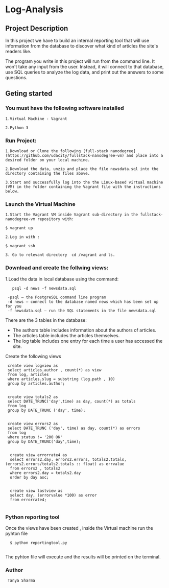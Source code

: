 # Log-Analysis

## Project Description

In this project we have to build an internal reporting tool that will use information from the database to discover what kind of articles the site's readers like.

The program you write in this project will run from the command line. It won't take any input from the user. Instead, it will connect to that database, use SQL queries to analyze the log data, and print out the answers to some questions.

## Geting started

### You must have the following software installed

    1.Virtual Machine - Vagrant

    2.Python 3

### Run Project:

    1.Download or Clone the following [full-stack nanodegree](https://github.com/udacity/fullstack-nanodegree-vm) and place into a desired folder on your local machine.

    2.Download the data, unzip and place the file newsdata.sql into the directory containing the files above.

    3.Start and successfully log into the the Linux-based virtual machine (VM) in the folder containing the Vagrant file with the instructions below.

### Launch the Virtual Machine

    1.Start the Vagrant VM inside Vagrant sub-directory in the fullstack-nanodegree-vm repository with:
    
    $ vagrant up   
    
    2.Log in with :
    
    $ vagrant ssh
    
    3. Go to relevant directory  cd /vagrant and ls. 
   
   ### Download and create the follwing views:
   
   1.Load the data in local database using the command:
    
       psql -d news -f newsdata.sql
       
     -psql — the PostgreSQL command line program
     -d news — connect to the database named news which has been set up for you
     -f newsdata.sql — run the SQL statements in the file newsdata.sql
     
   There are the 3 tables in the database:
   
   * The authors table includes information about the authors of articles.
   * The articles table includes the articles themselves.
   * The log table includes one entry for each time a user has accessed the site.
   
   Create the following views
   
   ```
    create view logview as
    select articles.author , count(*) as view
    from log, articles
    where articles.slug = substring (log.path , 10)
    group by articles.author;
    
   ``` 
   ```
    create view totals2 as
    select DATE_TRUNC('day',time) as day, count(*) as totals
    from log
    group by DATE_TRUNC ('day', time);
    
   ``` 
   ```
    create view errors2 as 
    select DATE_TRUNC ('day', time) as day, count(*) as errors
    from log
    where status != '200 OK'
    group by DATE_TRUNC('day',time);
    
   ```
   ```
     create view errorrate4 as 
     select errors2.day, errors2.errors, totals2.totals, (errors2.errors/totals2.totals :: float) as errvalue
     from errors2 , totals2
     where errors2.day = totals2.day
     order by day asc;
     
   ``` 
   ``` 
     create view lastview as
     select day, (errorvalue *100) as error 
     from errorrate4;
     
   ``` 
 ### Python reporting tool
    
 Once the views have been created , inside the Virtual machine run the pyhton file
    
   ```
     $ python reportingtool.py
     
   ``` 
 The pyhton file will execute and the results will be printed on the terminal.
    
 ### Author
     Tanya Sharma
    

